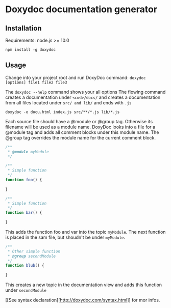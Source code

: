 Doxydoc documentation generator
===============================

Installation
------------

Requirements: node.js >= 10.0

```shell
npm install -g doxydoc
```

Usage
-----

Change into your project root and run DoxyDoc command: `doxydoc [options] file1 file2 file3`

The `doxydoc --help` command shows your all options
The flowing command creates a documentation under `<cwd>/docs/` and creates a documentation from all files located under `src/ and lib/` and ends with `.js`

```shell
doxydoc -o docu.html index.js src/**/*.js lib/*.js
```

Each source file should have a @module or @group tag. Otherwise its filename will be used as a module name.
DoxyDoc looks into a file for a @module tag and adds all comment blocks under this module name. The @group tag overrides the module name for the current comment block.

```js
/**
 * @module myModule
 */

/**
 * Simple function
 */
function foo() {
    
}

/**
 * Simple function
 */
function bar() {
    
}
```

This adds the function foo and var into the topic `myModule`.
The next function is placed in the sam file, but shoudn't be under `myModule`.

```js
/**
 * Other simple function
 * @group secondModule
 */
function blub() {
    
}
```

This creates a new topic in the documentation view and adds this function under `secondModule`

[[See syntax declaration][http://doxydoc.com/syntax.html]] for mor infos.